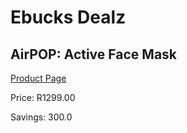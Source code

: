 
# Ebucks Dealz
## AirPOP: Active Face Mask
[Product Page](https://www.ebucks.com/web/shop/productSelected.do?prodId=1065720481&catId=908607666)

Price: R1299.00

Savings: 300.0


	